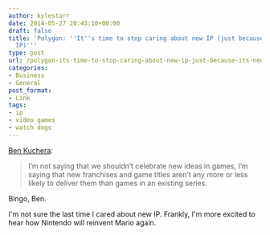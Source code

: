 ```yaml
---
author: kylestarr
date: 2014-05-27 20:43:10+00:00
draft: false
title: 'Polygon: ''It''s time to stop caring about new IP (just because it''s new
  IP)'''
type: post
url: /polygon-its-time-to-stop-caring-about-new-ip-just-because-its-new-ip/
categories:
- Business
- General
post_format:
- Link
tags:
- ip
- video games
- watch dogs
---
```


[Ben Kuchera](http://www.polygon.com/2014/5/27/5754388/watch-dogs-wolfenstein-new-ip-die-hard):


<blockquote>I’m not saying that we shouldn’t celebrate new ideas in games, I’m saying that new franchises and game titles aren’t any more or less likely to deliver them than games in an existing series.</blockquote>


Bingo, Ben.

I'm not sure the last time I cared about new IP. Frankly, I'm more excited to hear how Nintendo will reinvent Mario again.
